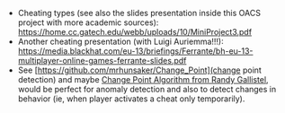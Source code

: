* Cheating types (see also the slides presentation inside this OACS project with more academic sources): https://home.cc.gatech.edu/webb/uploads/10/MiniProject3.pdf
* Another cheating presentation (with Luigi Auriemma!!!): https://media.blackhat.com/eu-13/briefings/Ferrante/bh-eu-13-multiplayer-online-games-ferrante-slides.pdf
* See [https://github.com/mrhunsaker/Change_Point](change point detection) and maybe [Change Point Algorithm from Randy Gallistel](https://github.com/mrhunsaker/Change_Point), would be perfect for anomaly detection and also to detect changes in behavior (ie, when player activates a cheat only temporarily).
